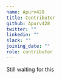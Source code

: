 ```yaml
---
name: Apurv428
title: Contributor
github: Apurv428
twitter: ""
linkedin: ""
slack: ""
joining_date: ""
role: contributor
---
```


Still waiting for this
